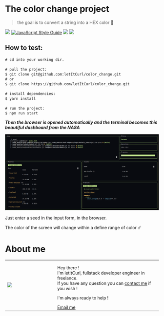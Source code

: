 # The color change project 
> the goal is to convert a string into a HEX color 🌈

[![](https://img.shields.io/badge/autor-letItCurl-red.svg)](https://www.linkedin.com/in/roland-lopez-developer/?locale=en_US)
[![JavaScript Style Guide](https://img.shields.io/badge/code_style-standard-brightgreen.svg)](https://standardjs.com)
[![](https://img.shields.io/badge/language-javascript-yellow)](https://nodejs.org/en/)
[![](https://img.shields.io/badge/tool-webpack-blue)](https://webpack.js.org/)

## How to test:
```
# cd into your working dir.

# pull the project:
$ git clone git@github.com:letItCurl/color_change.git
# or
$ git clone https://github.com/letItCurl/color_change.git

# install dependencies:
$ yarn install

# run the project:
$ npm run start
```

***Then the browser is opened automatically and the terminal becomes this beautiful dashboard from the NASA***

![](./dashboard.png)

Just enter a seed in the input form, in the browser.

The color of the screen will change within a define range of color ☄️

# About me

<table style="border: none;">
  <tr>
    <td>
      <div style="width: 120px;">
        <img style="width: 120px;" src="https://res.cloudinary.com/duydvdaxd/image/upload/w_120,c_fill,ar_1:1,g_auto/v1587723517/Rodeooo_khmmmu.jpg"/>
    </div>
    </td>
    <td>
      <div style="margin-left: 30px;">
        <p>Hey there !</br>
        I'm letItCurl, fullstack developer engineer in freelance.</br>
        If you have any question you can <a href="https://www.linkedin.com/in/roland-lopez-developer/?locale=en_US">contact me</a> if you wish !</p>
        <p>I'm always ready to help !</p>
        <a href="mailto:rolandlopez.developer@gmail.com?subject=H3y!4r3ù4va1la8le?">Email me</a>
    </div>
    </td>
  </tr>
</table>
